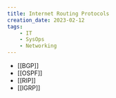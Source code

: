```yaml
---
title: Internet Routing Protocols
creation_date: 2023-02-12
tags:
	- IT
	- SysOps
	- Networking
---
```

- [[BGP]]
- [[OSPF]]
- [[RIP]]
- [[IGRP]]